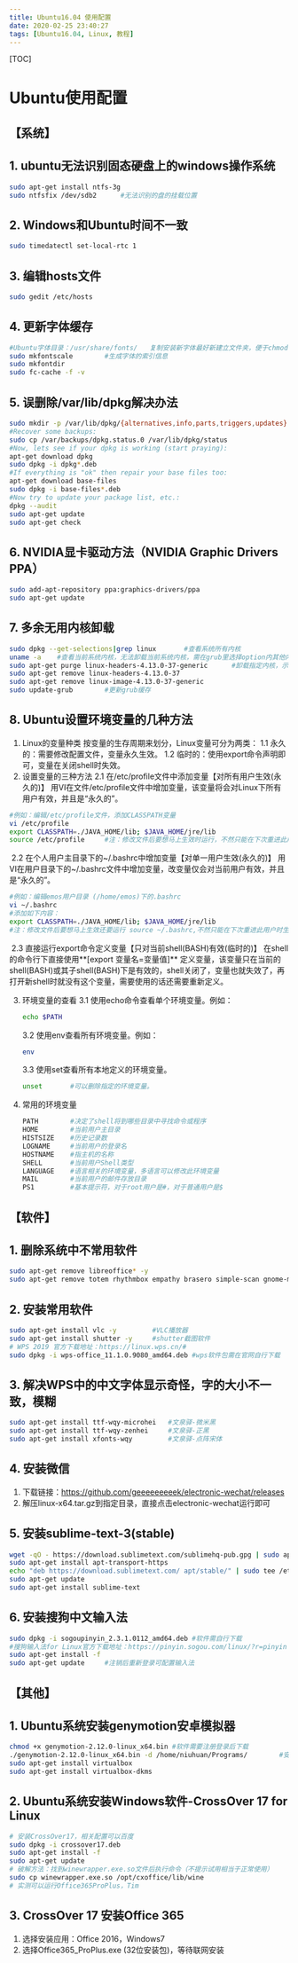 ```yaml
---
title: Ubuntu16.04 使用配置
date: 2020-02-25 23:40:27
tags: [Ubuntu16.04, Linux, 教程]
---
```


[TOC]



# <b>Ubuntu使用配置</b>

## <b>【系统】</b>

## 1. ubuntu无法识别固态硬盘上的windows操作系统

```bash
sudo apt-get install ntfs-3g
sudo ntfsfix /dev/sdb2		#无法识别的盘的挂载位置
```

## 2. Windows和Ubuntu时间不一致

```bash
sudo timedatectl set-local-rtc 1
```

## 3. 编辑hosts文件

```bash
sudo gedit /etc/hosts
```

## 4. 更新字体缓存

```bash
#Ubuntu字体目录：/usr/share/fonts/	复制安装新字体最好新建立文件夹，便于chmod 755
sudo mkfontscale		#生成字体的索引信息
sudo mkfontdir
sudo fc-cache -f -v
```

## 5. 误删除/var/lib/dpkg解决办法

```bash
sudo mkdir -p /var/lib/dpkg/{alternatives,info,parts,triggers,updates} 
#Recover some backups:
sudo cp /var/backups/dpkg.status.0 /var/lib/dpkg/status 
#Now, lets see if your dpkg is working (start praying):
apt-get download dpkg
sudo dpkg -i dpkg*.deb 
#If everything is "ok" then repair your base files too:
apt-get download base-files
sudo dpkg -i base-files*.deb 
#Now try to update your package list, etc.:
dpkg --audit
sudo apt-get update
sudo apt-get check 
```

## 6. NVIDIA显卡驱动方法（NVIDIA Graphic Drivers PPA）

```bash
sudo add-apt-repository ppa:graphics-drivers/ppa
sudo apt-get update
```

## 7. 多余无用内核卸载

```bash
sudo dpkg --get-selections|grep linux		#查看系统所有内核
uname -a	#查看当前系统内核，无法卸载当前系统内核，需在grub里选择option内其他内核启动
sudo apt-get purge linux-headers-4.13.0-37-generic 		#卸载指定内核，示例4.13.0-37
sudo apt-get remove linux-headers-4.13.0-37
sudo apt-get remove linux-image-4.13.0-37-generic
sudo update-grub		#更新grub缓存
```
## 8. Ubuntu设置环境变量的几种方法

1.  Linux的变量种类
    按变量的生存周期来划分，Linux变量可分为两类：
    1.1 永久的：需要修改配置文件，变量永久生效。
    1.2 临时的：使用export命令声明即可，变量在关闭shell时失效。
2.  设置变量的三种方法
    2.1 在/etc/profile文件中添加变量【对所有用户生效(永久的)】
    用VI在文件/etc/profile文件中增加变量，该变量将会对Linux下所有用户有效，并且是“永久的”。

```bash
#例如：编辑/etc/profile文件，添加CLASSPATH变量
vi /etc/profile
export CLASSPATH=./JAVA_HOME/lib; $JAVA_HOME/jre/lib
source /etc/profile		#注：修改文件后要想马上生效时运行，不然只能在下次重进此用户时生效。
```

​	2.2 在个人用户主目录下的~/.bashrc中增加变量【对单一用户生效(永久的)】
用VI在用户目录下的~/.bashrc文件中增加变量，改变量仅会对当前用户有效，并且是“永久的”。

```bash
#例如：编辑emos用户目录 (/home/emos)下的.bashrc
vi ~/.bashrc
#添加如下内容：
export CLASSPATH=./JAVA_HOME/lib; $JAVA_HOME/jre/lib
#注：修改文件后要想马上生效还要运行 source ~/.bashrc,不然只能在下次重进此用户时生效。
```

​	2.3 直接运行export命令定义变量【只对当前shell(BASH)有效(临时的)】
​	在shell的命令行下直接使用**[export 变量名=变量值]** 定义变量，该变量只在当前的shell(BASH)或其子shell(BASH)下是有效的，shell关闭了，变量也就失效了，再打开新shell时就没有这个变量，需要使用的话还需要重新定义。

3.  环境变量的查看
    3.1 使用echo命令查看单个环境变量。例如：
    
    ```bash
    echo $PATH
    ```
    
    3.2 使用env查看所有环境变量。例如：
    
    ```bash
    env
    ```
    
    3.3 使用set查看所有本地定义的环境变量。
    
    ```bash
    unset		#可以删除指定的环境变量。
    ```
    
4.  常用的环境变量
    
    ```bash
    PATH		#决定了shell将到哪些目录中寻找命令或程序
    HOME		#当前用户主目录
    HISTSIZE	#历史记录数
    LOGNAME		#当前用户的登录名
    HOSTNAME	#指主机的名称
    SHELL		#当前用户Shell类型
    LANGUAGE	#语言相关的环境变量，多语言可以修改此环境变量
    MAIL		#当前用户的邮件存放目录
    PS1			#基本提示符，对于root用户是#，对于普通用户是$
    ```
    
## <b>【软件】</b>

## 1. 删除系统中不常用软件

```bash
sudo apt-get remove libreoffice* -y
sudo apt-get remove totem rhythmbox empathy brasero simple-scan gnome-mahjongg aisleriot gnome-mines cheese transmission-common gnome-orca webbrowser-app gnome-sudoku landscape-client-ui-install -y
```

## 2. 安装常用软件

```bash
sudo apt-get install vlc -y			#VLC播放器
sudo apt-get install shutter -y		#shutter截图软件
# WPS 2019 官方下载地址：https://linux.wps.cn/#
sudo dpkg -i wps-office_11.1.0.9080_amd64.deb #wps软件包需在官网自行下载
```

## 3. 解决WPS中的中文字体显示奇怪，字的大小不一致，模糊

```bash
sudo apt-get install ttf-wqy-microhei 	#文泉驿-微米黑
sudo apt-get install ttf-wqy-zenhei 	#文泉驿-正黑
sudo apt-get install xfonts-wqy 		#文泉驿-点阵宋体
```

## 4. 安装微信

1. 下载链接：https://github.com/geeeeeeeeek/electronic-wechat/releases
2. 解压linux-x64.tar.gz到指定目录，直接点击electronic-wechat运行即可

## 5. 安装sublime-text-3(stable)

```bash
wget -qO - https://download.sublimetext.com/sublimehq-pub.gpg | sudo apt-key add -
sudo apt-get install apt-transport-https
echo "deb https://download.sublimetext.com/ apt/stable/" | sudo tee /etc/apt/sources.list.d/sublime-text.list
sudo apt-get update
sudo apt-get install sublime-text
```
## 6. 安装搜狗中文输入法

```bash
sudo dpkg -i sogoupinyin_2.3.1.0112_amd64.deb #软件需自行下载
#搜狗输入法for Linux官方下载地址：https://pinyin.sogou.com/linux/?r=pinyin
sudo apt-get install -f
sudo apt-get update		#注销后重新登录可配置输入法
```

## <b>【其他】</b>

## 1. Ubuntu系统安装genymotion安卓模拟器

```bash
chmod +x genymotion-2.12.0-linux_x64.bin #软件需要注册登录后下载
./genymotion-2.12.0-linux_x64.bin -d /home/niuhuan/Programs/		#安装位置可自定义
sudo apt-get install virtualbox
sudo apt-get install virtualbox-dkms
```

## 2. Ubuntu系统安装Windows软件-CrossOver 17 for Linux

```bash
# 安装CrossOver17，相关配置可以百度
sudo dpkg -i crossover17.deb
sudo apt-get install -f
sudo apt-get update
# 破解方法：找到winewrapper.exe.so文件后执行命令（不提示试用相当于正常使用）
sudo cp winewrapper.exe.so /opt/cxoffice/lib/wine
# 实测可以运行Office365ProPlus，Tim
```

## 3. CrossOver 17 安装Office 365

1.  选择安装应用：Office 2016，Windows7
2.  选择Office365_ProPlus.exe (32位安装包)，等待联网安装
